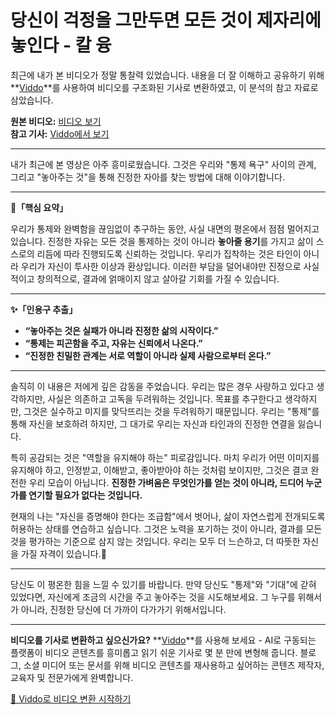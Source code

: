 # 당신이 걱정을 그만두면 모든 것이 제자리에 놓인다 - 칼 융

최근에 내가 본 비디오가 정말 통찰력 있었습니다. 내용을 더 잘 이해하고 공유하기 위해 **[Viddo](https://viddo.pro/)**를 사용하여 비디오를 구조화된 기사로 변환하였고, 이 분석의 참고 자료로 삼았습니다.

**원본 비디오:** [비디오 보기](https://www.youtube.com/watch?v=MnpETYt2T-A)  
**참고 기사:** [Viddo에서 보기](https://viddo.pro/zh/video-result/6b581217-4eff-4b12-b8a7-7cfd6b48be20)

---

내가 최근에 본 영상은 아주 흥미로웠습니다. 그것은 우리와 "통제 욕구" 사이의 관계, 그리고 "놓아주는 것"을 통해 진정한 자아를 찾는 방법에 대해 이야기합니다.

---

**🌱「핵심 요약」**

우리가 통제와 완벽함을 끊임없이 추구하는 동안, 사실 내면의 평온에서 점점 멀어지고 있습니다. 진정한 자유는 모든 것을 통제하는 것이 아니라 **놓아줄 용기**를 가지고 삶이 스스로의 리듬에 따라 진행되도록 신뢰하는 것입니다. 우리가 집착하는 것은 타인이 아니라 우리가 자신이 투사한 이상과 환상입니다. 이러한 부담을 덜어내야만 진정으로 사실적이고 창의적으로, 결과에 얽매이지 않고 살아갈 기회를 가질 수 있습니다.

---

**✨「인용구 추출」**

- **“놓아주는 것은 실패가 아니라 진정한 삶의 시작이다.”**
- **“통제는 피곤함을 주고, 자유는 신뢰에서 나온다.”**
- **“진정한 친밀한 관계는 서로 역할이 아니라 실제 사람으로부터 온다.”**

---

솔직히 이 내용은 저에게 깊은 감동을 주었습니다. 우리는 많은 경우 사랑하고 있다고 생각하지만, 사실은 의존하고 고독을 두려워하는 것입니다. 목표를 추구한다고 생각하지만, 그것은 실수하고 미지를 맞닥뜨리는 것을 두려워하기 때문입니다. 우리는 "통제"를 통해 자신을 보호하려 하지만, 그 대가로 우리는 자신과 타인과의 진정한 연결을 잃습니다.

특히 공감되는 것은 "역할을 유지해야 하는" 피로감입니다. 마치 우리가 어떤 이미지를 유지해야 하고, 인정받고, 이해받고, 좋아받아야 하는 것처럼 보이지만, 그것은 결코 완전한 우리 모습이 아닙니다. **진정한 가벼움은 무엇인가를 얻는 것이 아니라, 드디어 누군가를 연기할 필요가 없다는 것입니다.**

현재의 나는 "자신을 증명해야 한다는 조급함"에서 벗어나, 삶이 자연스럽게 전개되도록 허용하는 상태를 연습하고 싶습니다. 그것은 노력을 포기하는 것이 아니라, 결과를 모든 것을 평가하는 기준으로 삼지 않는 것입니다. 우리는 모두 더 느슨하고, 더 따뜻한 자신을 가질 자격이 있습니다.🌿

---

당신도 이 평온한 힘을 느낄 수 있기를 바랍니다. 만약 당신도 "통제"와 "기대"에 갇혀 있었다면, 자신에게 조금의 시간을 주고 놓아주는 것을 시도해보세요. 그 누구를 위해서가 아니라, 진정한 당신에 더 가까이 다가가기 위해서입니다.

---

**비디오를 기사로 변환하고 싶으신가요?** **[Viddo](https://viddo.pro/)**를 사용해 보세요 - AI로 구동되는 플랫폼이 비디오 콘텐츠를 흥미롭고 읽기 쉬운 기사로 몇 분 만에 변형해 줍니다. 블로그, 소셜 미디어 또는 문서를 위해 비디오 콘텐츠를 재사용하고 싶어하는 콘텐츠 제작자, 교육자 및 전문가에게 완벽합니다.

[🚀 Viddo로 비디오 변환 시작하기](https://viddo.pro/)